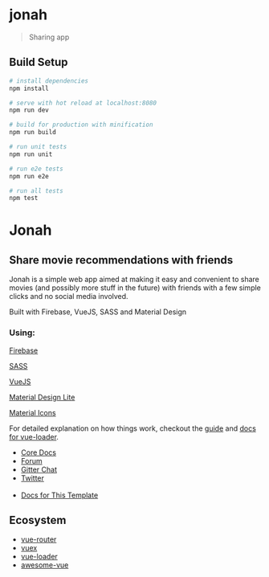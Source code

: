 # jonah

> Sharing app

## Build Setup

``` bash
# install dependencies
npm install

# serve with hot reload at localhost:8080
npm run dev

# build for production with minification
npm run build

# run unit tests
npm run unit

# run e2e tests
npm run e2e

# run all tests
npm test
```

<h1>Jonah</h1>
<h2>Share movie recommendations with friends</h2>
<p>Jonah is a simple web app aimed at making it easy and convenient to share movies (and possibly more stuff in the future) with friends with a few simple clicks and no social media involved.</p>
<p>Built with Firebase, VueJS, SASS and Material Design</p>
<h3>Using:</h3>
<p><a href='https://firebase.google.com/' target='_blank'>Firebase</a></p>
<p><a href='' target='_blank'>SASS</a></p>
<p><a href='https://vuejs.org/' target='_blank'>VueJS</a></p>
<p><a href='https://getmdl.io/' target='_blank'>Material Design Lite</a></p>
<p><a href='https://material.io/icons/' target='_blank'>Material Icons</a></p>

For detailed explanation on how things work, checkout the [guide](http://vuejs-templates.github.io/webpack/) and [docs for vue-loader](http://vuejs.github.io/vue-loader).

  <ul>
    <li><a href="https://vuejs.org" target="_blank">Core Docs</a></li>
    <li><a href="https://forum.vuejs.org" target="_blank">Forum</a></li>
    <li><a href="https://gitter.im/vuejs/vue" target="_blank">Gitter Chat</a></li>
    <li><a href="https://twitter.com/vuejs" target="_blank">Twitter</a></li>
    <br>
    <li><a href="http://vuejs-templates.github.io/webpack/" target="_blank">Docs for This Template</a></li>
  </ul>
  <h2>Ecosystem</h2>
  <ul>
    <li><a href="http://router.vuejs.org/" target="_blank">vue-router</a></li>
    <li><a href="http://vuex.vuejs.org/" target="_blank">vuex</a></li>
    <li><a href="http://vue-loader.vuejs.org/" target="_blank">vue-loader</a></li>
    <li><a href="https://github.com/vuejs/awesome-vue" target="_blank">awesome-vue</a></li>
  </ul>
